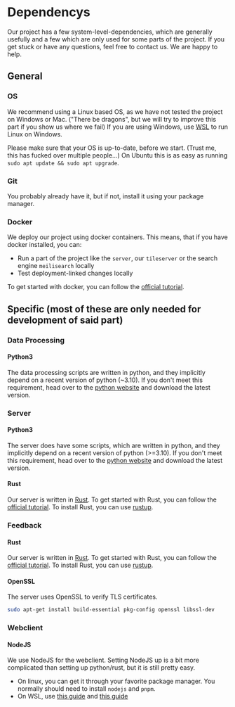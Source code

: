 # Dependencys

Our project has a few system-level-dependencies, which are generally usefully and a few which are only used for some
parts of the project.
If you get stuck or have any questions, feel free to contact us. We are happy to help.

## General

### OS

We recommend using a Linux based OS, as we have not tested the project on Windows or Mac.
("There be dragons", but we will try to improve this part if you show us where we fail)
If you are using Windows, use [WSL](https://docs.microsoft.com/en-us/windows/wsl/install-win10) to run Linux on Windows.

Please make sure that your OS is up-to-date, before we start. (Trust me, this has fucked over multiple people...)
On Ubuntu this is as easy as running `sudo apt update && sudo apt upgrade`.

### Git

You probably already have it, but if not, install it using your package manager.

### Docker

We deploy our project using docker containers.
This means, that if you have docker installed, you can:

- Run a part of the project like the `server`, our `tileserver` or the search engine `meilisearch` locally
- Test deployment-linked changes locally

To get started with docker, you can follow the [official tutorial](https://docs.docker.com/get-started/).

## Specific (most of these are only needed for development of said part)

### Data Processing

#### Python3

The data processing scripts are written in python, and they implicitly depend on a recent version of python (~3.10).
If you don't meet this requirement, head over to the [python website](https://www.python.org/downloads/) and download
the latest version.

### Server

#### Python3

The server does have some scripts, which are written in python, and they implicitly depend on a recent version of
python (>=3.10).
If you don't meet this requirement, head over to the [python website](https://www.python.org/downloads/) and download
the latest version.

#### Rust

Our server is written in [Rust](https://youtu.be/Q3AhzHq8ogs).
To get started with Rust, you can follow the [official tutorial](https://www.rust-lang.org/learn/get-started).
To install Rust, you can use [rustup](https://rustup.rs/).

### Feedback

#### Rust

Our server is written in [Rust](https://youtu.be/Q3AhzHq8ogs).
To get started with Rust, you can follow the [official tutorial](https://www.rust-lang.org/learn/get-started).
To install Rust, you can use [rustup](https://rustup.rs/).

#### OpenSSL

The server uses OpenSSL to verify TLS certificates.

```bash
sudo apt-get install build-essential pkg-config openssl libssl-dev
```

### Webclient

#### NodeJS

We use NodeJS for the webclient.
Setting NodeJS up is a bit more complicated than setting up python/rust, but it is still pretty easy.

- On linux, you can get it through your favorite package manager.
  You normally should need to install `nodejs` and `pnpm`.
- On WSL, use [this guide](https://learn.microsoft.com/en-us/windows/dev-environment/javascript/nodejs-on-wsl) and [this guide](https://pnpm.io/installation) 
